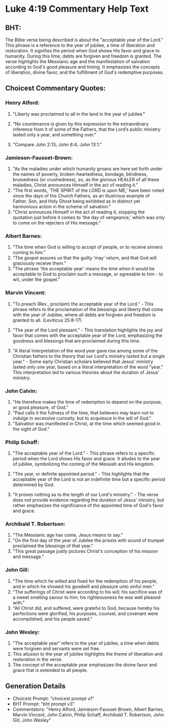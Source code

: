 # Luke 4:19 Commentary Help Text

## BHT:
The Bible verse being described is about the "acceptable year of the Lord." This phrase is a reference to the year of jubilee, a time of liberation and restoration. It signifies the period when God shows His favor and grace to humanity. During this time, debts are forgiven and freedom is granted. The verse highlights the Messianic age and the manifestation of salvation according to God's good pleasure and timing. It emphasizes the concepts of liberation, divine favor, and the fulfillment of God's redemptive purposes.

## Choicest Commentary Quotes:
### Henry Alford:
1. "Liberty was proclaimed to all in the land in the year of jubilee." 

2. "No countenance is given by this expression to the extraordinary inference from it of some of the Fathers, that the Lord’s public ministry lasted only a year, and something over." 

3. "Compare John 2:13; John 6:4; John 13:1."

### Jamieson-Fausset-Brown:
1. "As the maladies under which humanity groans are here set forth under the names of poverty, broken-heartedness, bondage, blindness, bruisedness (or crushedness), so, as the glorious HEALER of all these maladies, Christ announces Himself in the act of reading it."
2. "The first words, 'THE SPIRIT of the LORD is upon ME,' have been noted since the days of the Church Fathers, as an illustrious example of Father, Son, and Holy Ghost being exhibited as in distinct yet harmonious action in the scheme of salvation."
3. "Christ announces Himself in the act of reading it, stopping the quotation just before it comes to 'the day of vengeance,' which was only to come on the rejecters of His message."

### Albert Barnes:
1. "The time when God is willing to accept of people, or to receive sinners coming to him."
2. "The gospel assures us that the guilty 'may' return, and that God will graciously receive them."
3. "The phrase 'the acceptable year' means the time when it would be acceptable to God to proclaim such a message, or agreeable to him - to wit, under the gospel."

### Marvin Vincent:
1. "To preach (Rev., proclaim) the acceptable year of the Lord." - This phrase refers to the proclamation of the blessings and liberty that come with the year of Jubilee, where all debts are forgiven and freedom is granted to all. (Leviticus 25:8-17)

2. "The year of the Lord pleasant." - This translation highlights the joy and favor that comes with the acceptable year of the Lord, emphasizing the goodness and blessings that are proclaimed during this time.

3. "A literal interpretation of the word year gave rise among some of the Christian fathers to the theory that our Lord's ministry lasted but a single year." - Some early Christian scholars believed that Jesus' ministry lasted only one year, based on a literal interpretation of the word "year." This interpretation led to various theories about the duration of Jesus' ministry.

### John Calvin:
1. "He therefore makes the time of redemption to depend on the purpose, or good pleasure, of God."
2. "Paul calls it the fullness of the time, that believers may learn not to indulge in excessive curiosity, but to acquiesce in the will of God."
3. "Salvation was manifested in Christ, at the time which seemed good in the sight of God."

### Philip Schaff:
1. "The acceptable year of the Lord." - This phrase refers to a specific period when the Lord shows His favor and grace. It alludes to the year of jubilee, symbolizing the coming of the Messiah and His kingdom.

2. "The year, or definite appointed period." - This highlights that the acceptable year of the Lord is not an indefinite time but a specific period determined by God.

3. "It proves nothing as to the length of our Lord's ministry." - The verse does not provide evidence regarding the duration of Jesus' ministry, but rather emphasizes the significance of the appointed time of God's favor and grace.

### Archibald T. Robertson:
1. "The Messianic age has come, Jesus means to say."
2. "On the first day of the year of Jubilee the priests with sound of trumpet proclaimed the blessings of that year."
3. "This great passage justly pictures Christ's conception of his mission and message."

### John Gill:
1. "The time which he willed and fixed for the redemption of his people, and in which he showed his goodwill and pleasure unto sinful men."
2. "The sufferings of Christ were according to his will; his sacrifice was of a sweet smelling savour to him; his righteousness he was well pleased with."
3. "All Christ did, and suffered, were grateful to God, because hereby his perfections were glorified, his purposes, counsel, and covenant were accomplished, and his people saved."

### John Wesley:
1. "The acceptable year" refers to the year of jubilee, a time when debts were forgiven and servants were set free.
2. This allusion to the year of jubilee highlights the theme of liberation and restoration in the verse.
3. The concept of the acceptable year emphasizes the divine favor and grace that is extended to all people.


## Generation Details
- Choicest Prompt: "choicest prompt v1"
- BHT Prompt: "bht prompt v3"
- Commentators: "Henry Alford, Jamieson-Fausset-Brown, Albert Barnes, Marvin Vincent, John Calvin, Philip Schaff, Archibald T. Robertson, John Gill, John Wesley"
